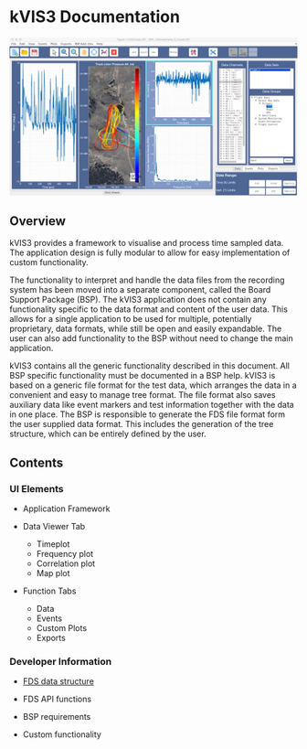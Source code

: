 # kVIS3 Documentation

![App](img/1.jpeg)

## Overview

kVIS3 provides a framework to visualise and process time sampled data. The application design is fully modular to allow for easy implementation of custom functionality.

The functionality to interpret and handle the data files from the recording system has been moved into a separate component, called the Board Support Package (BSP). The kVIS3 application does not contain any functionality specific to the data format and content of the user data. This allows for a single application to be used for multiple, potentially proprietary, data formats, while still be open and easily expandable. The user can also add functionality to the BSP without need to change the main application.

kVIS3 contains all the generic functionality described in this document. All BSP specific functionality must be documented in a BSP help.
kVIS3 is based on a generic file format for the test data, which arranges the data in a convenient and easy to manage tree format. The file format also saves auxiliary data like event markers and test information together with the data in one place. The BSP is responsible to generate the FDS file format form the user supplied data format. This includes the generation of the tree structure, which can be entirely defined by the user.


## Contents

### UI Elements

- Application Framework

- Data Viewer Tab
	- Timeplot
	- Frequency plot
	- Correlation plot
	- Map plot


- Function Tabs
	- Data
	- Events
	-  Custom Plots
	-  Exports


### Developer Information

- [FDS data structure](fdsFormat.md)

- FDS API functions

- BSP requirements

- Custom functionality
